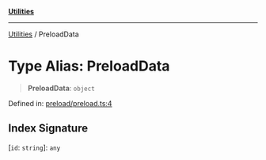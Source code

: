 [**Utilities**](../README.md)

***

[Utilities](../README.md) / PreloadData

# Type Alias: PreloadData

> **PreloadData**: `object`

Defined in: [preload/preload.ts:4](https://github.com/noobiept/utilities/blob/fa81d9116003a677f25866bee864bc30213a9352/source/preload/preload.ts#L4)

## Index Signature

\[`id`: `string`\]: `any`
